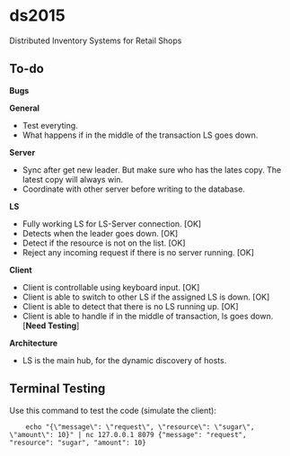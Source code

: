 # ds2015
Distributed Inventory Systems for Retail Shops

## To-do
**Bugs**


**General**
- Test everyting.
- What happens if in the middle of the transaction LS goes down.

**Server**
- Sync after get new leader. But make sure who has the lates copy. The latest copy will always win.
- Coordinate with other server before writing to the database.

**LS**
- Fully working LS for LS-Server connection. [OK]
- Detects when the leader goes down. [OK]
- Detect if the resource is not on the list. [OK]
- Reject any incoming request if there is no server running. [OK]

**Client**
- Client is controllable using keyboard input. [OK]
- Client is able to switch to other LS if the assigned LS is down. [OK]
- Client is able to detect that there is no LS running up. [OK]
- Client is able to handle if in the middle of transaction, ls goes down. [**Need Testing**]

**Architecture**
- LS is the main hub, for the dynamic discovery of hosts.

## Terminal Testing
Use this command to test the code (simulate the client):

		echo "{\"message\": \"request\", \"resource\": \"sugar\", \"amount\": 10}" | nc 127.0.0.1 8079 {"message": "request", "resource": "sugar", "amount": 10}